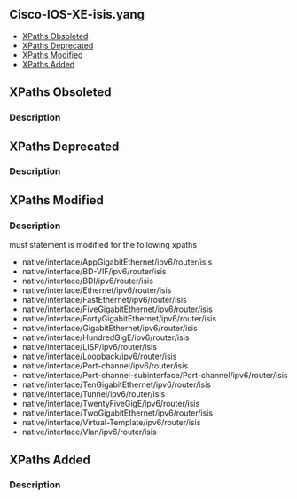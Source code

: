 ## Cisco-IOS-XE-isis.yang

- [XPaths Obsoleted](#xpaths-obsoleted)
- [XPaths Deprecated](#xpaths-deprecated)
- [XPaths Modified](#xpaths-modified)
- [XPaths Added](#xpaths-added)

## XPaths Obsoleted

### Description

## XPaths Deprecated

### Description

## XPaths Modified

### Description
must statement is modified for the following xpaths

* native/interface/AppGigabitEthernet/ipv6/router/isis
* native/interface/BD-VIF/ipv6/router/isis
* native/interface/BDI/ipv6/router/isis
* native/interface/Ethernet/ipv6/router/isis
* native/interface/FastEthernet/ipv6/router/isis
* native/interface/FiveGigabitEthernet/ipv6/router/isis
* native/interface/FortyGigabitEthernet/ipv6/router/isis
* native/interface/GigabitEthernet/ipv6/router/isis
* native/interface/HundredGigE/ipv6/router/isis
* native/interface/LISP/ipv6/router/isis
* native/interface/Loopback/ipv6/router/isis
* native/interface/Port-channel/ipv6/router/isis
* native/interface/Port-channel-subinterface/Port-channel/ipv6/router/isis
* native/interface/TenGigabitEthernet/ipv6/router/isis
* native/interface/Tunnel/ipv6/router/isis
* native/interface/TwentyFiveGigE/ipv6/router/isis
* native/interface/TwoGigabitEthernet/ipv6/router/isis
* native/interface/Virtual-Template/ipv6/router/isis
* native/interface/Vlan/ipv6/router/isis

## XPaths Added

### Description
